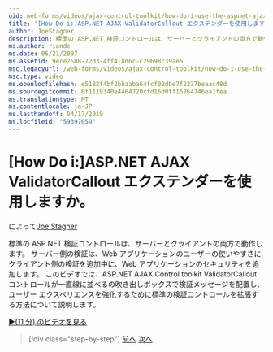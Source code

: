 ```yaml
---
uid: web-forms/videos/ajax-control-toolkit/how-do-i-use-the-aspnet-ajax-validatorcallout-extender
title: '[How Do i:]ASP.NET AJAX ValidatorCallout エクステンダーを使用しますか。 | Microsoft Docs'
author: JoeStagner
description: 標準の ASP.NET 検証コントロールは、サーバーとクライアントの両方で動作します。 サーバー側の検証は、c の中に、Web アプリケーションのセキュリティに追加しています.
ms.author: riande
ms.date: 06/21/2007
ms.assetid: 9ece2688-72d3-4ff4-8d6c-c29698c39ae5
msc.legacyurl: /web-forms/videos/ajax-control-toolkit/how-do-i-use-the-aspnet-ajax-validatorcallout-extender
msc.type: video
ms.openlocfilehash: e5182f4bf2bbaaba64fcf02dbe7f2277beaac48d
ms.sourcegitcommit: 0f1119340e4464720cfd16d0ff15764746ea1fea
ms.translationtype: MT
ms.contentlocale: ja-JP
ms.lasthandoff: 04/17/2019
ms.locfileid: "59397059"
---
```

# <a name="how-do-i-use-the-aspnet-ajax-validatorcallout-extender"></a>[How Do i:]ASP.NET AJAX ValidatorCallout エクステンダーを使用しますか。

によって[Joe Stagner](https://github.com/JoeStagner)

標準の ASP.NET 検証コントロールは、サーバーとクライアントの両方で動作します。 サーバー側の検証は、Web アプリケーションのユーザーの使いやすさにクライアント側の検証を追加中に、Web アプリケーションのセキュリティを追加します。 このビデオでは、ASP.NET AJAX Control toolkit ValidatorCallout コントロールが一直線に並べるの吹き出しボックスで検証メッセージを配置し、ユーザー エクスペリエンスを強化するために標準の検証コントロールを拡張する方法について説明します。

[&#9654;(11 分) のビデオを見る](https://channel9.msdn.com/Blogs/ASP-NET-Site-Videos/how-do-i-use-the-aspnet-ajax-validatorcallout-extender)

> [!div class="step-by-step"]
> [前へ](how-do-i-use-the-numericupdown-extender-control.md)
> [次へ](how-do-i-use-the-aspnet-ajax-resizablecontrol-extender.md)
